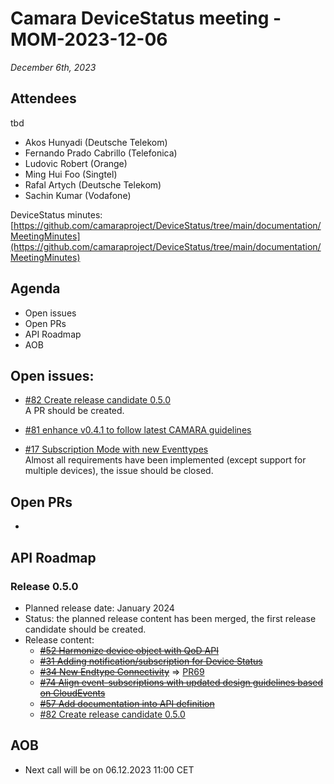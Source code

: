 # Camara DeviceStatus meeting - MOM-2023-12-06

*December 6th, 2023*

## Attendees
tbd
* Akos Hunyadi (Deutsche Telekom)
* Fernando Prado Cabrillo (Telefonica)
* Ludovic Robert (Orange)
* Ming Hui Foo (Singtel)
* Rafal Artych (Deutsche Telekom)
* Sachin Kumar (Vodafone)

DeviceStatus minutes: [https://github.com/camaraproject/DeviceStatus/tree/main/documentation/MeetingMinutes](https://github.com/camaraproject/DeviceStatus/tree/main/documentation/MeetingMinutes)

## Agenda

* Open issues 
* Open PRs
* API Roadmap
* AOB


## Open issues:
* [#82 Create release candidate 0.5.0](https://github.com/camaraproject/DeviceStatus/issues/82)  
  A PR should be created.

* [#81 enhance v0.4.1 to follow latest CAMARA guidelines](https://github.com/camaraproject/DeviceStatus/issues/81)   

* [#17 Subscription Mode with new Eventtypes](https://github.com/camaraproject/DeviceStatus/issues/17)  
Almost all requirements have been implemented (except support for multiple devices), the issue should be closed. 


## Open PRs
* 

## API Roadmap

### Release 0.5.0
* Planned release date: January 2024
* Status: the planned release content has been merged, the first release candidate should be created.  
* Release content:
    * [~~#52 Harmonize device object with QoD API~~](https://github.com/camaraproject/DeviceStatus/issues/52)
    * [~~#31 Adding notification/subscription for Device Status~~](https://github.com/camaraproject/DeviceStatus/pull/31)
    * [~~#34 New Endtype Connectivity~~](https://github.com/camaraproject/DeviceStatus/issues/34) => [PR69](https://github.com/camaraproject/DeviceStatus/pull/69)
    * [~~#74 Align event-subscriptions with updated design guidelines based on CloudEvents~~](https://github.com/camaraproject/DeviceStatus/issues/74)   
    * [~~#57 Add documentation into API definition~~](https://github.com/camaraproject/DeviceStatus/issues/57) 
    * [#82 Create release candidate 0.5.0](https://github.com/camaraproject/DeviceStatus/issues/82)

## AOB
* Next call will be on 06.12.2023 11:00 CET
